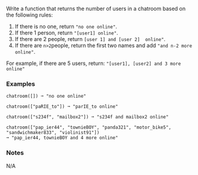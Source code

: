 Write a function that returns the number of users in a chatroom based on the following rules:

1.  If there is no one, return `"no one online"`.
2.  If there 1 person, return `"[user1] online"`.
3.  If there are 2 people, return `[user 1] and [user 2]  online"`.
4.  If there are `n>2`people, return the first two names and add `"and n-2 more online"`.

For example, if there are 5 users, return: `"[user1], [user2] and 3 more online"`


### Examples ###
    chatroom([]) ➞ "no one online"

    chatroom(["paRIE_to"]) ➞ "parIE_to online"

    chatroom(["s234f", "mailbox2"]) ➞ "s234f and mailbox2 online"

    chatroom(["pap_ier44", "townieBOY", "panda321", "motor_bike5", "sandwichmaker833", "violinist91"])
    ➞ "pap_ier44, townieBOY and 4 more online"


### Notes ###
N/A
